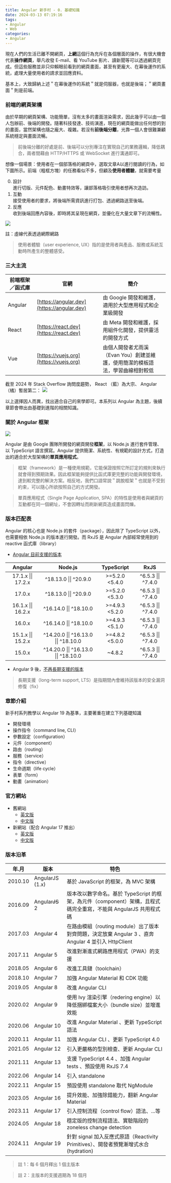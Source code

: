 ```yaml
---
title: Angular 新手村 - 0. 基礎知識
date: 2024-03-13 07:19:16
tags:
- Angular
- Web
categories:
- Angular
---
```


現在人們的生活已離不開網頁，**上網**這個行為充斥在各個層面的操作，有很大機會代表**操作網頁**，舉凡收發 E-mail、看 YouTube 影片、讀新聞等可以透過網頁完成。但這些服務並非只仰賴眼前看到的網頁畫面，甚至有更龐大、在幕後運作的系統，處理大量使用者的請求並回應資料。

基本上，大致歸納上述＂在幕後運作的系統＂就是伺服器，也就是後端；＂網頁畫面＂則是前端。

### 前端的網頁架構

由於早期的網頁架構、功能簡單，沒有太多的畫面渲染需求，因此幾乎可以由一個人包辦前、後端的開發。隨著科技發達、技術演進，現在的網頁能做出任何想的到的畫面，當然架構也隨之龐大、複雜。若沒有**前後端分離**，光靠一個人會很難兼顧系統穩定與畫面流暢。

> 前後端分離的好處是前、後端可以分別專注在實現自己的業務邏輯，降低耦合，兩者間藉由 HTTP/HTTPS 或 WebSocket 進行溝通即可。

<!-- more -->

想像一個場景：使用者在一個部落格的網頁中，選取文章A以進行閱讀的行為，如下圖所示。前端（粗框方塊）的任務看似不多，但顧及**使用者體驗**，就需要考量

0. 設計 \
  進行切版、元件配色、動畫特效等，讓部落格吸引使用者想再次造訪。
1. 互動 \
  接受使用者的要求，將後端所需資訊進行打包、透過網路送至後端。 
2. 反應 \
  收到後端回應內容後，即時將其呈現在網頁，並優化在大量文章下的流暢性。

![](../images/2024-03-13-Angular%20新手村%20-%200.%20基礎知識/blog_scenario.svg)

註：虛線代表透過網際網路

> 使用者體驗（user experience, UX）指的是使用者與產品、服務或系統互動時所產生的整體感受。

### 三大主流
|前端框架／函式庫|官網                                      |簡介                                          |
|-------------|------------------------------------------|---------------------------------------------|
|Angular      |[https://angular.dev](https://angular.dev)|由 Google 開發和維護，適用於大型應用程式和企業級開發|
|React        |[https://react.dev](https://react.dev)    |由 Meta 開發和維護，採用組件化開發，提供靈活的開發方式|
|Vue          |[https://vuejs.org](https://vuejs.org)    |由個人開發者尤雨溪（Evan You）創建並維護，使用簡潔的模板語法，學習曲線相對較低|

截至 2024 年 Stack Overflow 詢問度趨勢， React （藍）為大宗、 Angular （橘）暫居第二：
![](../images/2024-03-13-Angular%20新手村%20-%200.%20基礎知識/trends.png)

以上選擇因人而異，找出適合自己的來學即可。本系列以 Angular 為主題，後續章節會帶出由基礎到進階的相關知識。

### 關於 Angular 框架

![](../images/2024-03-13-Angular%20新手村%20-%200.%20基礎知識/angular_logo.png)

Angular 是由 Google 團隊所開發的網頁開發**框架**，以 Node.js 進行套件管理、以 TypeScript 語言撰寫。Angular 提供簡潔、系統性、有規範的設計方式，打造出的適合於大型架構的**單頁應用程式**。

> 框架（framework）是一種使用規範，它能保證按照它所訂定的規則來執行就會得到預期效果。因此框架能夠提供比函式庫更完整的功能與開發環境，達到較完整的解決方案。相反地，我們口語常說＂跳脫框架＂也就是不受到約束，可以隨心所欲按照自己的方式開發。

> 單頁應用程式（Single Page Application, SPA）的特性是使用者與網頁的互動都在同一個網址，不會因轉址而刷新網頁造成畫面閃爍。

### 版本匹配表

Angular 的核心也是 Node.js 的套件（package），因此除了 TypeScript 以外，也需要相依 Node.js 的版本進行開發。而 RxJS 是 Angular 內部經常使用到的 reactive 函式庫（library）

* [Angular 目前支援的版本](https://angular.io/guide/versions#actively-supported-versions)

|Angular           |Node.js                             |TypeScript     |RxJS              |
|:----------------:|:----------------------------------:|:-------------:|:----------------:|
|17.1.x \|\| 17.2.x|^18.13.0 \|\| ^20.9.0               |\>=5.2.0 <5.4.0|^6.5.3 \|\| ^7.4.0|
|17.0.x            |^18.13.0 \|\| ^20.9.0               |\>=5.2.0 <5.3.0|^6.5.3 \|\| ^7.4.0|
|16.1.x \|\| 16.2.x|^16.14.0 \|\| ^18.10.0              |\>=4.9.3 <5.2.0|^6.5.3 \|\| ^7.4.0|
|16.0.x            |^16.14.0 \|\| ^18.10.0              |\>=4.9.3 <5.1.0|^6.5.3 \|\| ^7.4.0|
|15.1.x \|\| 15.2.x|^14.20.0 \|\| ^16.13.0 \|\| ^18.10.0|\>=4.8.2 <5.0.0|^6.5.3 \|\| ^7.4.0|
|15.0.x            |^14.20.0 \|\| ^16.13.0 \|\| ^18.10.0|\~4.8.2        |^6.5.3 \|\| ^7.4.0|

* Angular 9 後，[不再長期支援的版本](https://angular.io/guide/versions#unsupported-angular-versions)

> 長期支援（long-term support, LTS）是指期間內會維持該版本的安全漏洞修復（fix）

### 章節介紹

新手村系列教學以 Angular 19 為基準，主要著重在建立下列基礎知識
* 開發環境
* 操作指令（command line, CLI）
* 參數設定（configuration）
* 元件（component）
* 路由（routing）
* 服務（service）
* 指令（directive）
* 生命週期（life cycle）
* 表單（form）
* 動畫（animation）

### 官方網站
* 舊網站
  * [英文版](https://angular.io)
  * [中文版](https://angular.tw)
* 新網站（配合 Angular 17 推出）
  * [英文版](https://angular.dev)
  * [中文版](https://dev.angular.tw)

### 版本沿革

|年.月   |版本            |特色                               |
|-------|---------------|-----------------------------------|
|2010.10|AngularJS (1.x)|基於 JavaScript 的框架，為 MVC 架構|
|2016.09|Angular~~JS~~ 2|版本改以數字命名。基於 TypeScript 的框架，為元件（component）架構，且程式碼完全重寫，不能與 AngularJS 共用程式碼|
|2017.03|Angular 4      |在路由模組（routing module）出了版本對齊問題，決定放棄 Angular 3 、直奔 Angular 4 並引入 HttpClient|
|2017.11|Angular 5      |改進對漸進式網路應用程式（PWA）的支援|
|2018.05|Angular 6      |改進工具鏈（toolchain）|
|2018.10|Angular 7      |加強 Angular Material 和 CDK 功能|
|2019.05|Angular 8      |改進 Angular CLI|
|2020.02|Angular 9      |使用 Ivy 渲染引擎（redering engine）以降低捆綁檔案大小（bundle size）並增進效能|
|2020.06|Angular 10     |改進 Angular Material 、更新 TypeScript 語法|
|2020.11|Angular 11     |加強 Angular CLI 、更新 TypeScript 4.0|
|2021.05|Angular 12     |引入更嚴格的型別檢查、更新 Angular CLI|
|2021.11|Angular 13     |支援 TypeScript 4.4 、加強 Angular tests 、預設使用 RxJS 7.4|
|2022.06|Angular 14     |引入 standalone|
|2022.11|Angular 15     |預設使用 standalone 取代 NgModule|
|2023.05|Angular 16     |提升效能、加強除錯能力，翻新 Angular Material|
|2023.11|Angular 17     |引入控制流程（control flow）語法、...等|
|2024.05|Angular 18     |穩定版的控制流程語法、實驗階段的 zoneless change detection|
|2024.11|Angular 19     |針對 signal 加入反應式原語（Reactivity Primitives）、開發者預覽漸增式水合(hydration)|

> 註 1：每 6 個月釋出 1 個主版本

> 註 2：主版本的支援週期為 18 個月
